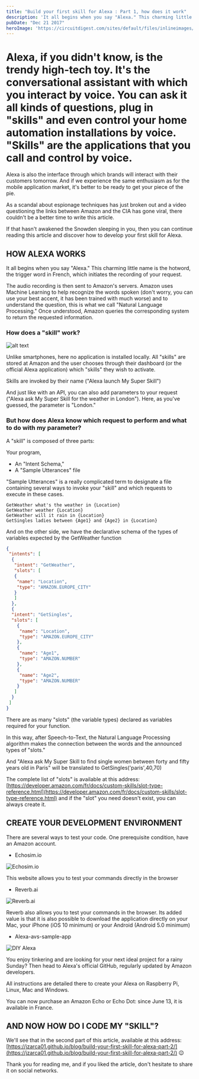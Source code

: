 ```yaml
---
title: "Build your first skill for Alexa : Part 1, how does it work"
description: 'It all begins when you say "Alexa." This charming little name is the hotword, the trigger word in French, which initiates the recording of your request.'
pubDate: "Dec 21 2017"
heroImage: 'https://circuitdigest.com/sites/default/files/inlineimages/u4/Homemade-Alexa.jpg'
---
```


# Alexa, if you didn't know, is the trendy high-tech toy. It's the conversational assistant with which you interact by voice. You can ask it all kinds of questions, plug in "skills" and even control your home automation installations by voice. "Skills" are the applications that you call and control by voice.

Alexa is also the interface through which brands will interact with their customers tomorrow. And if we experience the same enthusiasm as for the mobile application market, it's better to be ready to get your piece of the pie.

As a scandal about espionage techniques has just broken out and a video questioning the links between Amazon and the CIA has gone viral, there couldn't be a better time to write this article.

If that hasn't awakened the Snowden sleeping in you, then you can continue reading this article and discover how to develop your first skill for Alexa.

## HOW ALEXA WORKS

It all begins when you say "Alexa." This charming little name is the hotword, the trigger word in French, which initiates the recording of your request.

The audio recording is then sent to Amazon's servers. Amazon uses Machine Learning to help recognize the words spoken (don't worry, you can use your best accent, it has been trained with much worse) and to understand the question, this is what we call "Natural Language Processing." Once understood, Amazon queries the corresponding system to return the requested information.

### How does a "skill" work?

![alt text](https://www.ux-republic.com/wp-content/uploads/2017/03/alexa_schema.png "Schema of how Alexa works")

Unlike smartphones, here no application is installed locally. All "skills" are stored at Amazon and the user chooses through their dashboard (or the official Alexa application) which "skills" they wish to activate.

Skills are invoked by their name ("Alexa launch My Super Skill")

And just like with an API, you can also add parameters to your request ("Alexa ask My Super Skill for the weather in London"). Here, as you've guessed, the parameter is "London."

### But how does Alexa know which request to perform and what to do with my parameter?

A "skill" is composed of three parts:

Your program,

- An "Intent Schema,"
- A "Sample Utterances" file

"Sample Utterances" is a really complicated term to designate a file containing several ways to invoke your "skill" and which requests to execute in these cases.

```text
GetWeather what's the weather in {Location}
GetWeather weather {Location}
GetWeather will it rain in {Location}
GetSingles ladies between {Age1} and {Age2} in {Location}
```

And on the other side, we have the declarative schema of the types of variables expected by the GetWeather function

```json
{
 "intents": [
  {
   "intent": "GetWeather",
   "slots": [
   {
    "name": "Location",
    "type": "AMAZON.EUROPE_CITY"
   }
   ]
  },
  {
  "intent": "GetSingles",
  "slots": [
    {
     "name": "Location",
     "type": "AMAZON.EUROPE_CITY"
    },
    {
     "name": "Age1",
     "type": "AMAZON.NUMBER"
    },
    {
     "name": "Age2",
     "type": "AMAZON.NUMBER"
    }
   ]
  }
 ]
}
```

There are as many "slots" (the variable types) declared as variables required for your function.

In this way, after Speech-to-Text, the Natural Language Processing algorithm makes the connection between the words and the announced types of "slots."

And "Alexa ask My Super Skill to find single women between forty and fifty years old in Paris" will be translated to GetSingles('paris',40,70)

The complete list of "slots" is available at this address: [https://developer.amazon.com/fr/docs/custom-skills/slot-type-reference.html](https://developer.amazon.com/fr/docs/custom-skills/slot-type-reference.html) and if the "slot" you need doesn't exist, you can always create it.

## CREATE YOUR DEVELOPMENT ENVIRONMENT

There are several ways to test your code. One prerequisite condition, have an Amazon account.

- Echosim.io

![Echosim.io](https://m.media-amazon.com/images/G/01/moile-apps/dex/alexa/echosim_4.png "Echosim.io")

This website allows you to test your commands directly in the browser

- Reverb.ai

![Reverb.ai](https://web.archive.org/web/20190409210324im_/https://reverb.ai/img/reverb-macos.jpg "Reverb.ai")

Reverb also allows you to test your commands in the browser. Its added value is that it is also possible to download the application directly on your Mac, your iPhone (iOS 10 minimum) or your Android (Android 5.0 minimum)

- Alexa-avs-sample-app

![DIY Alexa](https://opengraph.githubassets.com/2e0898ac42b27b55be1bd8578bc012b6e200bfe31b30dd02959114fa19b914da/Superdrac/alexa-avs-sample-app "Alexa AVS")

You enjoy tinkering and are looking for your next ideal project for a rainy Sunday? Then head to Alexa's official GitHub, regularly updated by Amazon developers.

All instructions are detailed there to create your Alexa on Raspberry Pi, Linux, Mac and Windows.

You can now purchase an Amazon Echo or Echo Dot: since June 13, it is available in France.

## AND NOW HOW DO I CODE MY "SKILL"?

We'll see that in the second part of this article, available at this address: [https://jzarca01.github.io/blog/build-your-first-skill-for-alexa-part-2/](https://jzarca01.github.io/blog/build-your-first-skill-for-alexa-part-2/) 😉

Thank you for reading me, and if you liked the article, don't hesitate to share it on social networks.